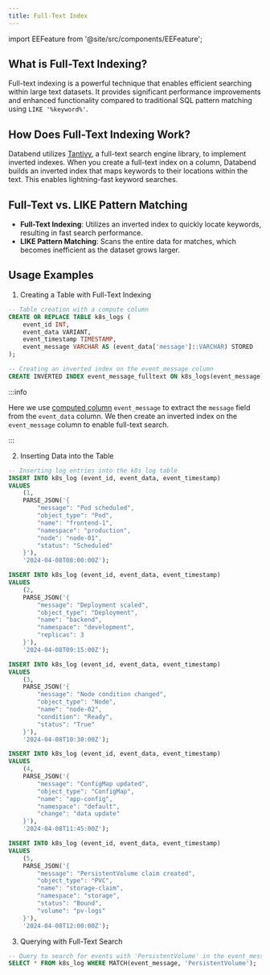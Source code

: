 ```yaml
---
title: Full-Text Index
---
```

import EEFeature from '@site/src/components/EEFeature';

<EEFeature featureName='Inverted INDEX'/>


## What is Full-Text Indexing?

Full-text indexing is a powerful technique that enables efficient searching within large text datasets. It provides significant performance improvements and enhanced functionality compared to traditional SQL pattern matching using `LIKE '%keyword%'`.

## How Does Full-Text Indexing Work?

Databend utilizes [Tantivy](https://github.com/quickwit-oss/tantivy), a full-text search engine library, to implement inverted indexes. When you create a full-text index on a column, Databend builds an inverted index that maps keywords to their locations within the text. This enables lightning-fast keyword searches.

## Full-Text vs. LIKE Pattern Matching

- **Full-Text Indexing**: Utilizes an inverted index to quickly locate keywords, resulting in fast search performance.
- **LIKE Pattern Matching**: Scans the entire data for matches, which becomes inefficient as the dataset grows larger.

## Usage Examples

1. Creating a Table with Full-Text Indexing
 
```sql
-- Table creation with a compute column
CREATE OR REPLACE TABLE k8s_logs (
    event_id INT,
    event_data VARIANT,
    event_timestamp TIMESTAMP,
    event_message VARCHAR AS (event_data['message']::VARCHAR) STORED
);

-- Creating an inverted index on the event_message column
CREATE INVERTED INDEX event_message_fulltext ON k8s_logs(event_message);
```

:::info

Here we use [computed column](https://docs.databend.com/sql/sql-commands/ddl/table/ddl-create-table#computed-columns) `event_message` to extract the `message` field from the `event_data` column. We then create an inverted index on the `event_message` column to enable full-text search.

:::

2. Inserting Data into the Table
 
```sql
-- Inserting log entries into the k8s_log table
INSERT INTO k8s_log (event_id, event_data, event_timestamp)
VALUES
    (1,
    PARSE_JSON('{
        "message": "Pod scheduled",
        "object_type": "Pod",
        "name": "frontend-1",
        "namespace": "production",
        "node": "node-01",
        "status": "Scheduled"
    }'),
    '2024-04-08T08:00:00Z');

INSERT INTO k8s_log (event_id, event_data, event_timestamp)
VALUES
    (2,
    PARSE_JSON('{
        "message": "Deployment scaled",
        "object_type": "Deployment",
        "name": "backend",
        "namespace": "development",
        "replicas": 3
    }'),
    '2024-04-08T09:15:00Z');

INSERT INTO k8s_log (event_id, event_data, event_timestamp)
VALUES
    (3,
    PARSE_JSON('{
        "message": "Node condition changed",
        "object_type": "Node",
        "name": "node-02",
        "condition": "Ready",
        "status": "True"
    }'),
    '2024-04-08T10:30:00Z');

INSERT INTO k8s_log (event_id, event_data, event_timestamp)
VALUES
    (4,
    PARSE_JSON('{
        "message": "ConfigMap updated",
        "object_type": "ConfigMap",
        "name": "app-config",
        "namespace": "default",
        "change": "data update"
    }'),
    '2024-04-08T11:45:00Z');

INSERT INTO k8s_log (event_id, event_data, event_timestamp)
VALUES
    (5,
    PARSE_JSON('{
        "message": "PersistentVolume claim created",
        "object_type": "PVC",
        "name": "storage-claim",
        "namespace": "storage",
        "status": "Bound",
        "volume": "pv-logs"
    }'),
    '2024-04-08T12:00:00Z');
```

3. Querying with Full-Text Search

```sql
-- Query to search for events with 'PersistentVolume' in the event_message
SELECT * FROM k8s_log WHERE MATCH(event_message, 'PersistentVolume');
```

